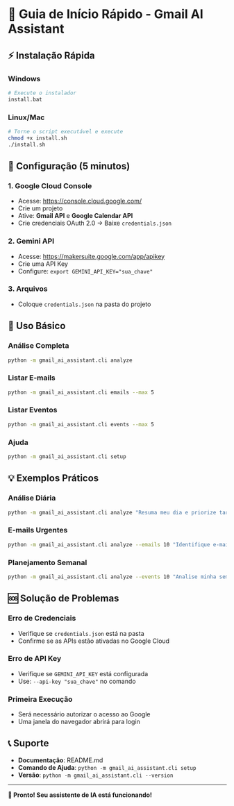 # 🚀 Guia de Início Rápido - Gmail AI Assistant

## ⚡ Instalação Rápida

### Windows
```bash
# Execute o instalador
install.bat
```

### Linux/Mac
```bash
# Torne o script executável e execute
chmod +x install.sh
./install.sh
```

## 🔧 Configuração (5 minutos)

### 1. Google Cloud Console
- Acesse: https://console.cloud.google.com/
- Crie um projeto
- Ative: **Gmail API** e **Google Calendar API**
- Crie credenciais OAuth 2.0 → Baixe `credentials.json`

### 2. Gemini API
- Acesse: https://makersuite.google.com/app/apikey
- Crie uma API Key
- Configure: `export GEMINI_API_KEY="sua_chave"`

### 3. Arquivos
- Coloque `credentials.json` na pasta do projeto

## 🎯 Uso Básico

### Análise Completa
```bash
python -m gmail_ai_assistant.cli analyze
```

### Listar E-mails
```bash
python -m gmail_ai_assistant.cli emails --max 5
```

### Listar Eventos
```bash
python -m gmail_ai_assistant.cli events --max 5
```

### Ajuda
```bash
python -m gmail_ai_assistant.cli setup
```

## 💡 Exemplos Práticos

### Análise Diária
```bash
python -m gmail_ai_assistant.cli analyze "Resuma meu dia e priorize tarefas"
```

### E-mails Urgentes
```bash
python -m gmail_ai_assistant.cli analyze --emails 10 "Identifique e-mails urgentes"
```

### Planejamento Semanal
```bash
python -m gmail_ai_assistant.cli analyze --events 10 "Analise minha semana"
```

## 🆘 Solução de Problemas

### Erro de Credenciais
- Verifique se `credentials.json` está na pasta
- Confirme se as APIs estão ativadas no Google Cloud

### Erro de API Key
- Verifique se `GEMINI_API_KEY` está configurada
- Use: `--api-key "sua_chave"` no comando

### Primeira Execução
- Será necessário autorizar o acesso ao Google
- Uma janela do navegador abrirá para login

## 📞 Suporte

- **Documentação**: README.md
- **Comando de Ajuda**: `python -m gmail_ai_assistant.cli setup`
- **Versão**: `python -m gmail_ai_assistant.cli --version`

---

**🎉 Pronto! Seu assistente de IA está funcionando!** 